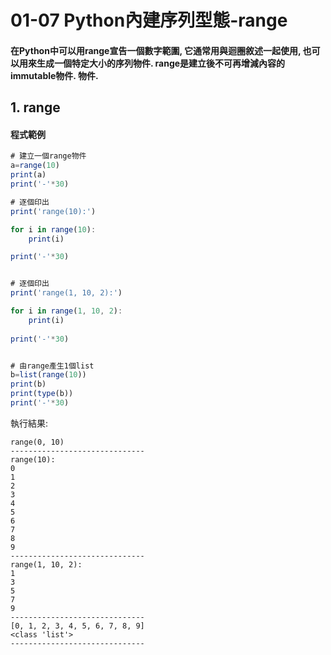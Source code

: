 # 01-07 Python內建序列型態-range

#### 在Python中可以用range宣告一個數字範圍, 它通常用與迴圈敘述一起使用, 也可以用來生成一個特定大小的序列物件. range是建立後不可再增減內容的immutable物件. 物件.


## 1. range

#### 程式範例
```javascript
# 建立一個range物件
a=range(10)
print(a)
print('-'*30)

# 逐個印出
print('range(10):')  

for i in range(10):
    print(i)

print('-'*30) 


# 逐個印出
print('range(1, 10, 2):') 

for i in range(1, 10, 2):
    print(i)
    
print('-'*30)  


# 由range產生1個list
b=list(range(10))
print(b)
print(type(b))
print('-'*30)  
```

執行結果:
```
range(0, 10)
------------------------------
range(10):
0
1
2
3
4
5
6
7
8
9
------------------------------
range(1, 10, 2):
1
3
5
7
9
------------------------------
[0, 1, 2, 3, 4, 5, 6, 7, 8, 9]
<class 'list'>
------------------------------
```
